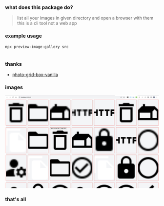 ### what does this package do?
> list all your images in given directory and open a browser with them
> this is a cli tool not a web app



### example usage
```
npx preview-image-gallery src
 
```


### thanks
- [photo-grid-box-vanilla](https://www.cssscript.com/flickr-like-photo-grid/)


### images
![picture](example.jpg)


### that's all
